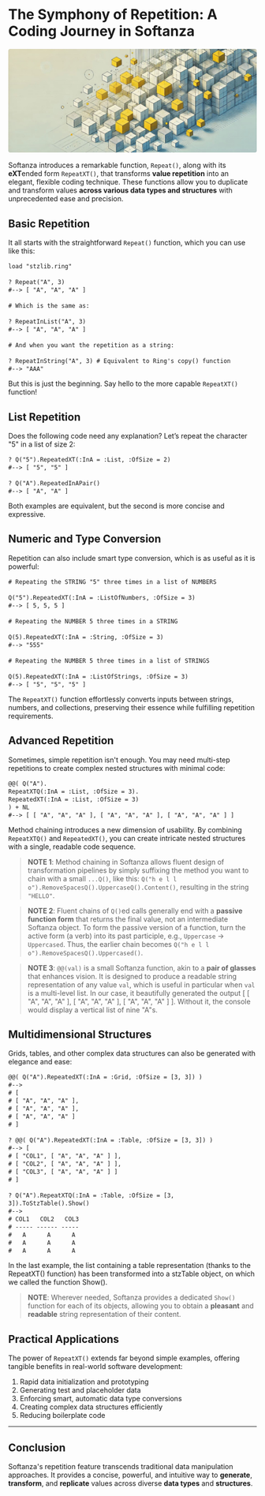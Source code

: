 # The Symphony of Repetition: A Coding Journey in Softanza
![Symphony of Repetition in Softanza, by Microsoft Image AI](../images/stz-repeat-function.jpg)

Softanza introduces a remarkable function, `Repeat()`, along with its **eXT**ended form `RepeatXT()`, that transforms **value repetition** into an elegant, flexible coding technique. These functions allow you to duplicate and transform values **across various data types and structures** with unprecedented ease and precision.

## Basic Repetition

It all starts with the straightforward `Repeat()` function, which you can use like this:

```ring
load "stzlib.ring"

? Repeat("A", 3)
#--> [ "A", "A", "A" ]

# Which is the same as:

? RepeatInList("A", 3)
#--> [ "A", "A", "A" ]

# And when you want the repetition as a string:

? RepeatInString("A", 3) # Equivalent to Ring's copy() function
#--> "AAA"
```

But this is just the beginning. Say hello to the more capable `RepeatXT()` function!

## List Repetition

Does the following code need any explanation? Let’s repeat the character "5" in a list of size 2:

```ring
? Q("5").RepeatedXT(:InA = :List, :OfSize = 2)
#--> [ "5", "5" ]

? Q("A").RepeatedInAPair()
#--> [ "A", "A" ]
```

Both examples are equivalent, but the second is more concise and expressive.

## Numeric and Type Conversion

Repetition can also include smart type conversion, which is as useful as it is powerful:

```ring
# Repeating the STRING "5" three times in a list of NUMBERS

Q("5").RepeatedXT(:InA = :ListOfNumbers, :OfSize = 3)
#--> [ 5, 5, 5 ]

# Repeating the NUMBER 5 three times in a STRING

Q(5).RepeatedXT(:InA = :String, :OfSize = 3)
#--> "555"

# Repeating the NUMBER 5 three times in a list of STRINGS

Q(5).RepeatedXT(:InA = :ListOfStrings, :OfSize = 3)
#--> [ "5", "5", "5" ]
```

The `RepeatXT()` function effortlessly converts inputs between strings, numbers, and collections, preserving their essence while fulfilling repetition requirements.

## Advanced Repetition

Sometimes, simple repetition isn't enough. You may need multi-step repetitions to create complex nested structures with minimal code:

```ring
@@( Q("A").
RepeatXTQ(:InA = :List, :OfSize = 3).
RepeatedXT(:InA = :List, :OfSize = 3)
) + NL
#--> [ [ "A", "A", "A" ], [ "A", "A", "A" ], [ "A", "A", "A" ] ]
```

Method chaining introduces a new dimension of usability. By combining `RepeatXTQ()` and `RepeatedXT()`, you can create intricate nested structures with a single, readable code sequence.

>**NOTE 1**: Method chaining in Softanza allows fluent design of transformation pipelines by simply suffixing the method you want to chain with a small `...Q()`, like this: `Q("h e l l o").RemoveSpacesQ().UppercaseQ().Content()`, resulting in the string `"HELLO"`.

>**NOTE 2**: Fluent chains of `Q()`ed calls generally end with a **passive function form** that returns the final value, not an intermediate Softanza object. To form the passive version of a function, turn the active form (a verb) into its past participle, e.g., `Uppercase` → `Uppercased`. Thus, the earlier chain becomes `Q("h e l l o").RemoveSpacesQ().Uppercased()`.

>**NOTE 3**: `@@(val)` is a small Softanza function, akin to a **pair of glasses** that enhances vision. It is designed to produce a readable string representation of any value `val`, which is useful in particular when `val` is a multi-level list. In our case, it beautifully generated the output [ [ "A", "A", "A" ], [ "A", "A", "A" ], [ "A", "A", "A" ] ]. Without it, the console would display a vertical list of nine "A"s.

## Multidimensional Structures

Grids, tables, and other complex data structures can also be generated with elegance and ease:

```ring
@@( Q("A").RepeatedXT(:InA = :Grid, :OfSize = [3, 3]) )
#-->
# [
# [ "A", "A", "A" ],
# [ "A", "A", "A" ],
# [ "A", "A", "A" ]
# ]

? @@( Q("A").RepeatedXT(:InA = :Table, :OfSize = [3, 3]) )
#--> [
# [ "COL1", [ "A", "A", "A" ] ],
# [ "COL2", [ "A", "A", "A" ] ],
# [ "COL3", [ "A", "A", "A" ] ]
# ]

? Q("A").RepeatXTQ(:InA = :Table, :OfSize = [3, 3]).ToStzTable().Show()
#-->
# COL1   COL2   COL3
# ----- ------ -----
#   A      A      A
#   A      A      A
#   A      A      A
```

In the last example, the list containing a table representation (thanks to the RepeatXT() function) has been transformed into a stzTable object, on which we called the function Show().

>**NOTE**: Wherever needed, Softanza provides a dedicated `Show()` function for each of its objects, allowing you to obtain a **pleasant** and **readable** string representation of their content.

## Practical Applications

The power of `RepeatXT()` extends far beyond simple examples, offering tangible benefits in real-world software development:
1. Rapid data initialization and prototyping  
2. Generating test and placeholder data  
3. Enforcing smart, automatic data type conversions  
4. Creating complex data structures efficiently  
5. Reducing boilerplate code  

---

## Conclusion

Softanza's repetition feature transcends traditional data manipulation approaches. It provides a concise, powerful, and intuitive way to **generate**, **transform**, and **replicate** values across diverse **data types** and **structures**.